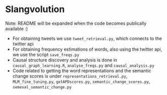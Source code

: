# Slangvolution

Note: README will be expanded when the code becomes publically available :) 

- For obtaining tweets we use `tweet_retrieval.py`, which connects to the twitter api 
- For obtaining frequency estimations of words, also using the twitter api, we use the script `save_freqs.py`
- Causal structure discovery and analysis is done in `causal_graph_learning.R`, `analyse_freqs.py` and `causal_analysis.py` 
- Code related to getting the word representations and the semantic change scores is under 
  `representations_retrieval.py`, `MLM_fine_tuning.py`, `getAPDscores.py`, 
  `semantic_change_scores.py`, `semeval_semantic_change.py`
  
  